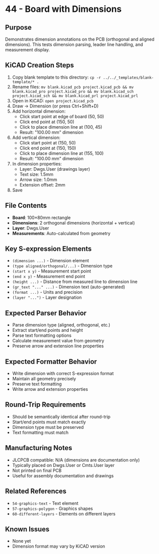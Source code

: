 # 44 - Board with Dimensions

## Purpose
Demonstrates dimension annotations on the PCB (orthogonal and aligned dimensions). This tests dimension parsing, leader line handling, and measurement display.

## KiCAD Creation Steps
1. Copy blank template to this directory: `cp -r ../../_templates/blank-template/* .`
2. Rename files: `mv blank.kicad_pcb project.kicad_pcb && mv blank.kicad_pro project.kicad_pro && mv blank.kicad_sch project.kicad_sch && mv blank.kicad_prl project.kicad_prl`
3. Open in KiCAD: `open project.kicad_pcb`
4. Draw → Dimension (or press Ctrl+Shift+D)
5. Add horizontal dimension:
   - Click start point at edge of board (50, 50)
   - Click end point at (150, 50)
   - Click to place dimension line at (100, 45)
   - Result: "100.00 mm" dimension
6. Add vertical dimension:
   - Click start point at (150, 50)
   - Click end point at (150, 150)
   - Click to place dimension line at (155, 100)
   - Result: "100.00 mm" dimension
7. In dimension properties:
   - Layer: Dwgs.User (drawings layer)
   - Text size: 1.5mm
   - Arrow size: 1.0mm
   - Extension offset: 2mm
8. Save

## File Contents
- **Board**: 100×80mm rectangle
- **Dimensions**: 2 orthogonal dimensions (horizontal + vertical)
- **Layer**: Dwgs.User
- **Measurements**: Auto-calculated from geometry

## Key S-expression Elements
- `(dimension ...)` - Dimension element
- `(type aligned/orthogonal/...)` - Dimension type
- `(start x y)` - Measurement start point
- `(end x y)` - Measurement end point
- `(height ...)` - Distance from measured line to dimension line
- `(gr_text "..." ...)` - Dimension text (auto-generated)
- `(format ...)` - Units and precision
- `(layer "...")` - Layer designation

## Expected Parser Behavior
- Parse dimension type (aligned, orthogonal, etc.)
- Extract start/end points and height
- Parse text formatting options
- Calculate measurement value from geometry
- Preserve arrow and extension line properties

## Expected Formatter Behavior
- Write dimension with correct S-expression format
- Maintain all geometry precisely
- Preserve text formatting
- Write arrow and extension properties

## Round-Trip Requirements
- Should be semantically identical after round-trip
- Start/end points must match exactly
- Dimension type must be preserved
- Text formatting must match

## Manufacturing Notes
- JLCPCB compatible: N/A (dimensions are documentation only)
- Typically placed on Dwgs.User or Cmts.User layer
- Not printed on final PCB
- Useful for assembly documentation and drawings

## Related References
- `54-graphics-text` - Text element
- `57-graphics-polygon` - Graphics shapes
- `60-different-layers` - Elements on different layers

## Known Issues
- None yet
- Dimension format may vary by KiCAD version
